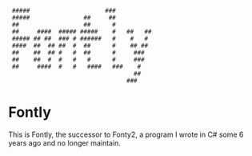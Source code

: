 ```
 #####                     ###
 #####               ##     ##
 ##                  ##      #
 ##     ####  ##### #####    #   ##   ##
 ##### ## ##  ### # ######   #    #   #
 ####  ##  ## ##  #  ##      #    ## ##
 ##    ##  ## #   #  ##      #     ###
 ##    ##  #  #   #   #      #     ###
 ##     ####  #   #   ####   ###    #
                                   ##
                                 ###
```

# Fontly

This is Fontly, the successor to Fonty2, a program I wrote in C# some 6 years ago and no longer maintain.
